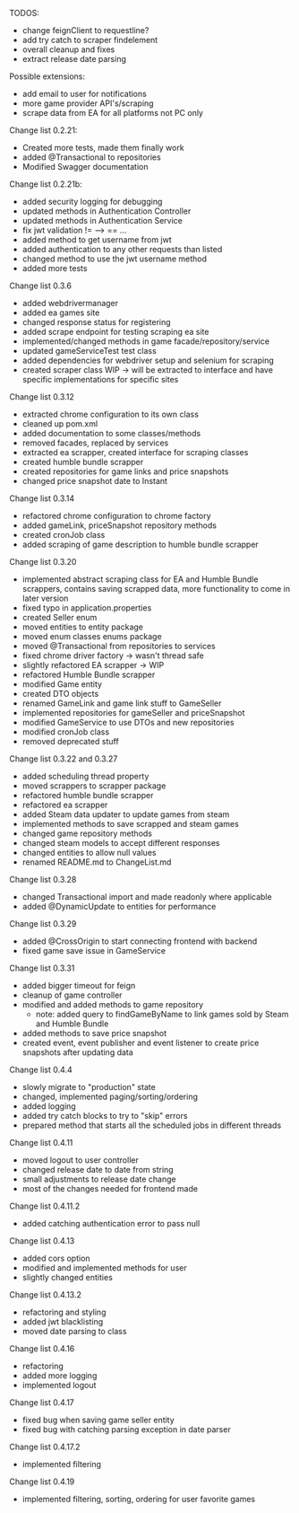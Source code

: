 
TODOS:
* change feignClient to requestline?
* add try catch to scraper findelement
* overall cleanup and fixes
* extract release date parsing

Possible extensions:
* add email to user for notifications
* more game provider API's/scraping
* scrape data from EA for all platforms not PC only


Change list 0.2.21:
* Created more tests, made them finally work
* added @Transactional to repositories
* Modified Swagger documentation

Change list 0.2.21b:
* added security logging for debugging
* updated methods in Authentication Controller
* updated methods in Authentication Service
* fix jwt validation != --> == ...
* added method to get username from jwt
* added authentication to any other requests than listed
* changed method to use the jwt username method
* added more tests

Change list 0.3.6
* added webdrivermanager
* added ea games site
* changed response status for registering
* added scrape endpoint for testing scraping ea site
* implemented/changed methods in game facade/repository/service
* updated gameServiceTest test class
* added dependencies for webdriver setup and selenium for scraping
* created scraper class WIP -> will be extracted to interface and have specific implementations for specific sites

Change list 0.3.12
* extracted chrome configuration to its own class
* cleaned up pom.xml
* added documentation to some classes/methods
* removed facades, replaced by services
* extracted ea scrapper, created interface for scraping classes
* created humble bundle scrapper
* created repositories for game links and price snapshots
* changed price snapshot date to Instant

Change list 0.3.14
* refactored chrome configuration to chrome factory
* added gameLink, priceSnapshot repository methods
* created cronJob class
* added scraping of game description to humble bundle scrapper

Change list 0.3.20
* implemented abstract scraping class for EA and Humble Bundle scrappers, contains saving scrapped data, more functionality to come in later version
* fixed typo in application.properties
* created Seller enum
* moved entities to entity package
* moved enum classes enums package
* moved @Transactional from repositories to services
* fixed chrome driver factory -> wasn't thread safe
* slightly refactored EA scrapper -> WIP
* refactored Humble Bundle scrapper
* modified Game entity
* created DTO objects
* renamed GameLink and game link stuff to GameSeller
* implemented repositories for gameSeller and priceSnapshot
* modified GameService to use DTOs and new repositories
* modified cronJob class
* removed deprecated stuff

Change list 0.3.22 and 0.3.27
* added scheduling thread property
* moved scrappers to scrapper package
* refactored humble bundle scrapper
* refactored ea scrapper
* added Steam data updater to update games from steam
* implemented methods to save scrapped and steam games
* changed game repository methods
* changed steam models to accept different responses
* changed entities to allow null values
* renamed README.md to ChangeList.md

Change list 0.3.28
* changed Transactional import and made readonly where applicable
* added @DynamicUpdate to entities for performance

Change list 0.3.29
* added @CrossOrigin to start connecting frontend with backend
* fixed game save issue in GameService

Change list 0.3.31
* added bigger timeout for feign
* cleanup of game controller
* modified and added methods to game repository
  * note: added query to findGameByName to link games sold by Steam and Humble Bundle
* added methods to save price snapshot
* created event, event publisher and event listener to create price snapshots after updating data

Change list 0.4.4
* slowly migrate to "production" state
* changed, implemented paging/sorting/ordering
* added logging
* added try catch blocks to try to "skip" errors
* prepared method that starts all the scheduled jobs in different threads 

Change list 0.4.11
* moved logout to user controller
* changed release date to date from string
* small adjustments to release date change
* most of the changes needed for frontend made

Change list 0.4.11.2
* added catching authentication error to pass null

Change list 0.4.13
* added cors option 
* modified and implemented methods for user
* slightly changed entities

Change list 0.4.13.2
* refactoring and styling
* added jwt blacklisting
* moved date parsing to class

Change list 0.4.16
* refactoring
* added more logging
* implemented logout

Change list 0.4.17
* fixed bug when saving game seller entity
* fixed bug with catching parsing exception in date parser

Change list 0.4.17.2
* implemented filtering

Change list 0.4.19
* implemented filtering, sorting, ordering for user favorite games
